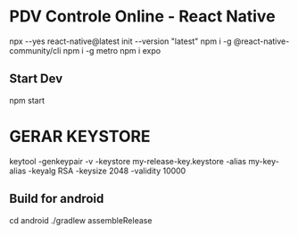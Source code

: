 # PDV Controle Online - React Native

npx --yes react-native@latest init <projectName> --version "latest"
npm i -g @react-native-community/cli
npm i -g metro
npm i  expo

## Start Dev
npm start

# GERAR KEYSTORE 
keytool -genkeypair -v -keystore my-release-key.keystore -alias my-key-alias -keyalg RSA -keysize 2048 -validity 10000


## Build for android
cd android
./gradlew assembleRelease